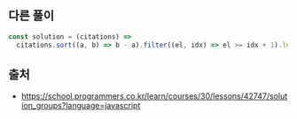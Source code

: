 ## 다른 풀이

```js
const solution = (citations) =>
  citations.sort((a, b) => b - a).filter((el, idx) => el >= idx + 1).length;
```

## 출처

- https://school.programmers.co.kr/learn/courses/30/lessons/42747/solution_groups?language=javascript
